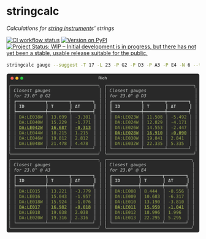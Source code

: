 # stringcalc

_Calculations for [string instrument](https://en.wikipedia.org/wiki/String_instrument)s' strings_

[![CI workflow status](https://github.com/zmoon/stringcalc/actions/workflows/ci.yml/badge.svg)](https://github.com/zmoon/stringcalc/actions/workflows/ci.yml)
[![Version on PyPI](https://img.shields.io/pypi/v/stringcalc.svg)](https://pypi.org/project/stringcalc/)
[![Project Status: WIP – Initial development is in progress, but there has not yet been a stable, usable release suitable for the public.](https://www.repostatus.org/badges/latest/wip.svg)](https://www.repostatus.org/#wip)

```sh
stringcalc gauge --suggest -T 17 -L 23 -P G2 -P D3 -P A3 -P E4 -N 6 --type DA:LEW --type DA:LE --no-column-info
```

<img src="./docs/cli_gauge-suggest_tb23nw.svg" alt="CLI gauge suggestion output for 23&quot; TB for D'Addario loop-end nickel-wound strings" width="550">
